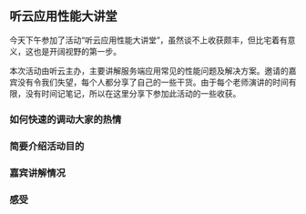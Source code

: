听云应用性能大讲堂
-------------

今天下午参加了活动“听云应用性能大讲堂”，虽然谈不上收获颇丰，但比宅着有意义，这也是开阔视野的第一步。

本次活动由听云主办，主要讲解服务端应用常见的性能问题及解决方案。邀请的嘉宾没有令我们失望，每个人都分享了自己的一些干货。由于每个老师演讲的时间有限，没有时间记笔记，所以在这里分享下参加此活动的一些收获。

### 如何快速的调动大家的热情



### 简要介绍活动目的

### 嘉宾讲解情况

### 感受


